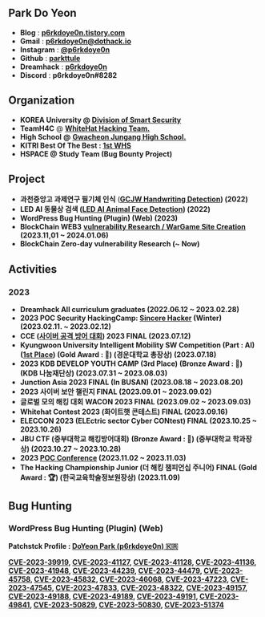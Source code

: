 ## Park Do Yeon

- **Blog** : [**p6rkdoye0n.tistory.com**](https://p6rkdoye0n.tistory.com/)
- **Gmail** : [**p6rkdoye0n@dothack.io**](mailto:p6rkdoye0n@dothack.io)
- **Instagram** : [**@p6rkdoye0n**](https://www.instagram.com/p6rkdoye0n/)
- **Github** : [**parkttule**](https://github.com/parkttule)
- **Dreamhack** : [**p6rkdoye0n**](https://dreamhack.io/users/27452/)
- **Discord** : **p6rkdoye0n#8282**


## Organization

- **KOREA University @ [Division of Smart Security](https://gss.korea.ac.kr/ime/info/smart.do#none)**
- **TeamH4C** @ **[WhiteHat Hacking Team.](https://teamh4c.com/)**
- **High School** **@** [**Gwacheon Jungang High School.**](https://gcja.hs.kr/)
- **KITRI Best Of The Best : [1st WHS](https://www.kitribob.kr/)**
- **HSPACE @ Study Team (Bug Bounty Project)**




## **Project**

- **과천중앙고 과제연구 필기체 인식** (**[GCJW Handwriting Detection](https://gcjw-handwriting-recognition.netlify.app/)) (2022)**
- **LED AI 동물상 검색 ([LED AI Animal Face Detection](https://led-animal-face.netlify.app/)) (2022)**
- **WordPress Bug Hunting (Plugin) (Web) (2023)**
- **BlockChain WEB3** **[vulnerability Research / WarGame Site Creation](https://m.site.naver.com/1hT2m) (2023.11,01 ~ 2024.01.06)**
- **BlockChain Zero-day vulnerability Research (~ Now)**




## **Activities**

### 2023

- **Dreamhack All curriculum graduates (2022.06.12 ~ 2023.02.28)**
- **2023 POC Security HackingCamp: [Sincere Hacker](https://powerofcommunity.net/) (Winter) (2023.02.11. ~ 2023.02.12)**
- **CCE ([사이버 공격 방어 대회](https://cce.cstec.kr/)) 2023 FINAL (2023.07.12)**
- **Kyungwoon University Intelligent Mobility SW Competition (Part : AI) ([1st Place](https://news.imaeil.com/page/view/2023072111510257791)) (Gold Award : 🥇) (경운대학교 총장상) (2023.07.18)**
- **2023 KDB DEVELOP YOUTH CAMP (3rd Place) (Bronze Award : 🥉) (KDB 나눔재단상) (2023.07.31 ~ 2023.08.03)**
- **Junction Asia 2023 FINAL (In BUSAN) (2023.08.18 ~ 2023.08.20)**
- **2023 사이버 보안 챌린지 FINAL (2023.09.01 ~ 2023.09.02)**
- **글로벌 모의 해킹 대회** **WACON 2023 FINAL (2023.09.02 ~ 2023.09.03)**
- **Whitehat Contest 2023 (화이트햇 콘테스트) FINAL (2023.09.16)**
- **ELECCON 2023 (ELEctric sector Cyber CONtest) FINAL (2023.10.25 ~ 2023.10.26)**
- **JBU CTF (중부대학교 해킹방어대회)** **(Bronze Award : 🥉) (중부대학교 학과장상) (2023.10.27 ~ 2023.10.28)**
- **2023 [POC Conference](https://powerofcommunity.net/) (2023.11.02 ~ 2023.11.03)**
- **The Hacking Championship Junior (더 해킹 챔피언십 주니어) FINAL (Gold Award : 🏆) (한국교육학술정보원장상) (2023.11.09)**


## Bug Hunting

### WordPress Bug Hunting (Plugin) (Web)

**Patchstck Profile : [DoYeon Park (p6rkdoye0n) 🇰🇷](https://patchstack.com/database/researcher/d6c88ba9-5ab1-4c11-8450-698c44415555)**

**[CVE-2023-39919](https://patchstack.com/database/vulnerability/wpshopgermany-protectedshops/wordpress-wpshopgermany-protected-shops-plugin-2-0-cross-site-scripting-xss-vulnerability?vero_id=101171&vero_conv=8O2Z42Yf8LaWeP3OA-grTzrbwXMFFWWRWbH_3C9VULHtJ_7O9TcOX7tpxIG7Gq0pbMX5yGufokOebyAPUxiPQwOxTpv2ae1suwW9CJobH0vs), [CVE-2023-41127](https://cve.mitre.org/cgi-bin/cvename.cgi?name=CVE-2023-41127), [CVE-2023-41128](https://cve.mitre.org/cgi-bin/cvename.cgi?name=CVE-2023-41128), [CVE-2023-41136](https://cve.mitre.org/cgi-bin/cvename.cgi?name=CVE-2023-41136), [CVE-2023-41948](https://www.cve.org/CVERecord?id=CVE-2023-41948), [CVE-2023-44239](https://patchstack.com/database/vulnerability/wwm-social-share-on-image-hover/wordpress-wwm-social-share-on-image-hover-plugin-2-2-cross-site-scripting-xss-vulnerability?vero_id=101171&vero_conv=8O2Z42Yf8LaWeP3OA-grTzrbwXMFFWWRWbH_3C9VULHtJ_7O9TcOX7tpxIG7Gq0v6Z8NfEm3HMpnLK9lPaoXsGIt77S_0JjK8AAXE0nxWre3), [CVE-2023-44479](https://patchstack.com/database/vulnerability/wp-jump-menu/wordpress-wp-jump-menu-plugin-3-6-4-cross-site-scripting-xss-vulnerability?vero_id=101171&vero_conv=8O2Z42Yf8LaWeP3OA-grTzrbwXMFFWWRWbH_3C9VULHtJ_7O9TcOX7tpxIG7Gq0v6Z8If0uxE8lpLK9lPaoXsO1pasLAXl5hPnXRC04x9DUM), [CVE-2023-45758](https://patchstack.com/database/vulnerability/amministrazione-trasparente/wordpress-amministrazione-trasparente-plugin-8-0-2-cross-site-scripting-xss-vulnerability?vero_id=101171&vero_conv=8O2Z42Yf8LaWeP3OA-grTzrbwXMFFWWRWbH_3C9VULHtJ_7O9TcOX7tpxIG7Gq0v7ZIMfUq3Hc1pLK9lPaoXsBOqK6ndevB9It_r54K-dvBn), [CVE-2023-45832](https://patchstack.com/database/vulnerability/wp-gotowebinar/wordpress-wp-gotowebinar-plugin-14-45-cross-site-scripting-xss-vulnerability?vero_id=101171&vero_conv=8O2Z42Yf8LaWeP3OA-grTzrbwXMFFWWRWbH_3C9VULHtJ_7O9TcOX7tpxIG7Gq0v7pkNfE20HMthLK9lPaoXsIsLvGFM-g9BOHqRcScWumWZ), [CVE-2023-46068](https://patchstack.com/database/vulnerability/xqueue-maileon/wordpress-maileon-plugin-2-16-0-cross-site-scripting-xss-vulnerability?vero_id=101171&vero_conv=8O2Z42Yf8LaWeP3OA-grTzrbwXMFFWWRWbH_3C9VULHtJ_7O9TcOX7tpxIG7Gq0v7pIPf06-HMtjLK9lPaoXsKIdqdJqIuB7U10zSLvQL7eD), [CVE-2023-47223](https://patchstack.com/database/vulnerability/basic-interactive-world-map/wordpress-basic-interactive-world-map-plugin-2-0-cross-site-scripting-xss-vulnerability?vero_id=101171&vero_conv=8O2Z42Yf8LaWeP3OA-grTzrbwXMFFWWRWbH_3C9VULHtJ_7O9TcOX7tpxIG7Gq0s2nvkmPHTCchcwIpORGotyvNtdCspjGxU5bj8-pDg0hZp), [CVE-2023-47545](https://patchstack.com/database/vulnerability/mailchimp-wp/wordpress-forms-for-mailchimp-by-optin-cat-plugin-2-5-4-cross-site-scripting-xss-vulnerability?vero_id=101171&vero_conv=8O2Z42Yf8LaWeP3OA-grTzrbwXMFFWWRWbH_3C9VULHtJ_7O9TcOX7tpxIG7Gq0s3HPglvDUC8pcwIpORGotys-0cDZ22NfqaHCedOaoCI9W), [CVE-2023-47833](https://patchstack.com/database/vulnerability/theatre/wordpress-theater-for-wordpress-plugin-0-18-3-cross-site-scripting-xss-vulnerability?vero_id=101171&vero_conv=8O2Z42Yf8LaWeP3OA-grTzrbwXMFFWWRWbH_3C9VULHtJ_7O9TcOX7tpxIG7Gq0s33DrlPvVCcBdwIpORGotyl4a_X9FJIBQNgpT1nT5lieW), [CVE-2023-48322](https://patchstack.com/database/vulnerability/edoc-employee-application/wordpress-edoc-employee-job-application-plugin-1-13-reflected-cross-site-scripting-xss-vulnerability?vero_id=101171&vero_conv=8O2Z42Yf8LaWeP3OA-grTzrbwXMFFWWRWbH_3C9VULHtJ_7O9TcOX7tpxIG7Gq0s0XfnmPrRCMlSwIpORGotyiwAxxHsORudOG0DPi3qGwR2), [CVE-2023-49157](https://patchstack.com/database/report-preview/5c4afe1f-dd43-4495-aff2-0b2238a738a8), [CVE-2023-49188](https://patchstack.com/database/vulnerability/track-geolocation-of-users-using-contact-form-7/wordpress-track-geolocation-of-users-using-contact-form-7-plugin-1-4-cross-site-scripting-xss-vulnerability?vero_id=101171&vero_conv=8O2Z42Yf8LaWeP3OA-grTzrbwXMFFWWRWbH_3C9VULHtJ_7O9TcOX7tpxIG7Gq0tJEG7vqNWuYkhj5xKKI_S3edoXgyl8HY4HXoU51n_64qY), [CVE-2023-49189](https://patchstack.com/database/vulnerability/wp-share-buttons-analytics-by-getsocial/wordpress-social-share-buttons-analytics-plugin-getsocial-io-plugin-4-3-12-cross-site-scripting-xss-vulnerability?vero_id=101171&vero_conv=8O2Z42Yf8LaWeP3OA-grTzrbwXMFFWWRWbH_3C9VULHtJ_7O9TcOX7tpxIG7Gq0tJEG7va1SuYghj5xKKI_S3clXuAVKR3LpIDnLPZ_LhUD2), [CVE-2023-49191](https://patchstack.com/database/vulnerability/gdpr-compliance-by-supsystic/wordpress-gdpr-cookie-consent-by-supsystic-plugin-2-1-2-cross-site-scripting-xss-vulnerability?vero_id=101171&vero_conv=8O2Z42Yf8LaWeP3OA-grTzrbwXMFFWWRWbH_3C9VULHtJ_7O9TcOX7tpxIG7Gq0tJEG6u61Su4guj5xKKI_S3e5-8gkSKi1OgKbNaY2uPKBS), [CVE-2023-49841](https://patchstack.com/database/vulnerability/optin-forms/wordpress-optin-forms-plugin-1-3-3-cross-site-scripting-xss-vulnerability?vero_id=101171&vero_conv=8O2Z42Yf8LaWeP3OA-grTzrbwXMFFWWRWbH_3C9VULHtJ_7O9TcOX7tpxIG7Gq0tIUaxuKpTsoghj5xKKI_S3Rdre4rHxyzg-bH02-YxrVnn), [CVE-2023-50829](https://patchstack.com/database/vulnerability/quick-interest-slider/wordpress-loan-repayment-calculator-and-application-form-plugin-2-9-3-cross-site-scripting-xss-vulnerability?vero_id=101171&vero_conv=8O2Z42Yf8LaWeP3OA-grTzrbwXMFFWWRWbH_3C9VULHtJ_7O9TcOX7tpxIG7Gq0tIkK6uaNQvYkhj5xKKI_S3Y_SBj2STHDgkScjHX3Z2dok), [CVE-2023-50830](https://patchstack.com/database/report-preview/4a595193-c4c6-40b5-a432-314e5f8f1438?vero_id=101171&vero_conv=8O2Z42Yf8LaWeP3OA-grTzrbwXMFFWWRWbH_3C9VULHtJ_7O9TcOX7tpxIG7Gq0tIkK6vapXuoIvj5xKKI_S3ZknK6LBy8le5R1vod5jpivZ), [CVE-2023-51374](https://patchstack.com/database/vulnerability/zerobounce/wordpress-zerobounce-email-verification-validation-plugin-1-0-11-cross-site-scripting-xss-vulnerability?vero_id=101171&vero_conv=8O2Z42Yf8LaWeP3OA-grTzrbwXMFFWWRWbH_3C9VULHtJ_7O9TcOX7tpxIG7Gq0tLEW3uq1VvYggj5xKKI_S3Yq3_Mpbo-2glL5UUJQsuJXu)**
